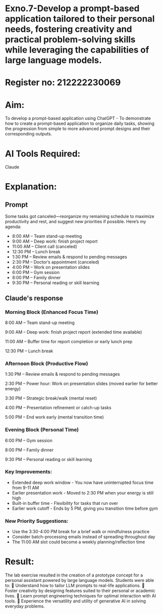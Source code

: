 # Exno.7-Develop a prompt-based application tailored to their personal needs, fostering creativity and practical problem-solving skills while leveraging the capabilities of large language models.

# Register no: 212222230069
# Aim: 
To develop a prompt-based application using ChatGPT - To demonstrate how to create a prompt-based application to organize daily tasks, showing the progression from simple to more advanced prompt designs and their corresponding outputs.

# AI Tools Required: 
Claude
# Explanation: 
## Prompt 
Some tasks got canceled—reorganize my remaining schedule to maximize productivity and rest, and suggest new priorities if possible. Here’s my agenda:
- 8:00 AM – Team stand-up meeting
- 9:00 AM – Deep work: finish project report
- 11:00 AM – Client call (canceled)
- 12:30 PM – Lunch break
- 1:30 PM – Review emails & respond to pending messages
- 2:30 PM – Doctor’s appointment (canceled)
- 4:00 PM – Work on presentation slides
- 6:00 PM – Gym session
- 8:00 PM – Family dinner
- 9:30 PM – Personal reading or skill learning

## Claude's response

### Morning Block (Enhanced Focus Time)

8:00 AM – Team stand-up meeting

9:00 AM – Deep work: finish project report (extended time available)

11:00 AM – Buffer time for report completion or early lunch prep

12:30 PM – Lunch break

### Afternoon Block (Productive Flow)

1:30 PM – Review emails & respond to pending messages

2:30 PM – Power hour: Work on presentation slides (moved earlier for better energy)

3:30 PM – Strategic break/walk (mental reset)

4:00 PM – Presentation refinement or catch-up tasks

5:00 PM – End work early (mental transition time)

### Evening Block (Personal Time)

6:00 PM – Gym session

8:00 PM – Family dinner

9:30 PM – Personal reading or skill learning

### Key Improvements:

* Extended deep work window - You now have uninterrupted focus time from 9-11 AM
* Earlier presentation work - Moved to 2:30 PM when your energy is still high
* Built-in buffer time - Flexibility for tasks that run over
* Earlier work cutoff - Ends by 5 PM, giving you transition time before gym

### New Priority Suggestions:

* Use the 3:30-4:00 PM break for a brief walk or mindfulness practice
* Consider batch-processing emails instead of spreading throughout day
* The 11:00 AM slot could become a weekly planning/reflection time

# Result: 
The lab exercise resulted in the creation of a prototype concept for a personal assistant powered by large language models. Students were able to:
 Understand how to tailor LLM prompts to real-life applications.
 Foster creativity by designing features suited to their personal or academic lives.
 Learn prompt engineering techniques for optimal interaction with AI tools.
 Experience the versatility and utility of generative AI in solving everyday problems.
